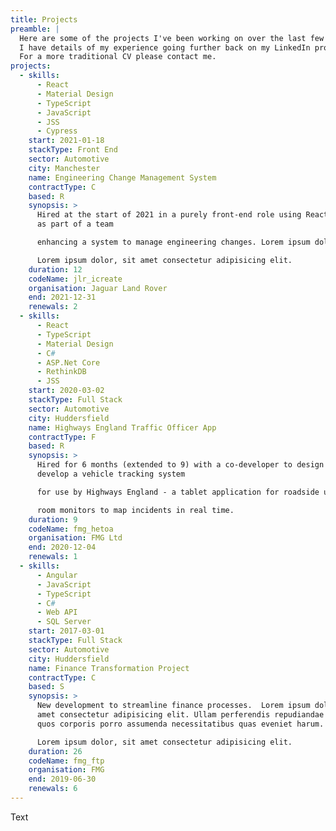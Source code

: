 ```yaml
---
title: Projects
preamble: |
  Here are some of the projects I've been working on over the last few years. 
  I have details of my experience going further back on my LinkedIn profile.
  For a more traditional CV please contact me.
projects:
  - skills:
      - React
      - Material Design
      - TypeScript
      - JavaScript
      - JSS
      - Cypress
    start: 2021-01-18
    stackType: Front End
    sector: Automotive
    city: Manchester
    name: Engineering Change Management System
    contractType: C
    based: R
    synopsis: >
      Hired at the start of 2021 in a purely front-end role using React to work
      as part of a team

      enhancing a system to manage engineering changes. Lorem ipsum dolor, sit amet consectetur adipisicing elit. 

      Lorem ipsum dolor, sit amet consectetur adipisicing elit. 
    duration: 12
    codeName: jlr_icreate
    organisation: Jaguar Land Rover
    end: 2021-12-31
    renewals: 2
  - skills:
      - React
      - TypeScript
      - Material Design
      - C#
      - ASP.Net Core
      - RethinkDB
      - JSS
    start: 2020-03-02
    stackType: Full Stack
    sector: Automotive
    city: Huddersfield
    name: Highways England Traffic Officer App
    contractType: F
    based: R
    synopsis: >
      Hired for 6 months (extended to 9) with a co-developer to design and
      develop a vehicle tracking system

      for use by Highways England - a tablet application for roadside use by traffic officers, and a portal for control

      room monitors to map incidents in real time.
    duration: 9
    codeName: fmg_hetoa
    organisation: FMG Ltd
    end: 2020-12-04
    renewals: 1
  - skills:
      - Angular
      - JavaScript
      - TypeScript
      - C#
      - Web API
      - SQL Server
    start: 2017-03-01
    stackType: Full Stack
    sector: Automotive
    city: Huddersfield
    name: Finance Transformation Project
    contractType: C
    based: S
    synopsis: >
      New development to streamline finance processes.  Lorem ipsum dolor, sit
      amet consectetur adipisicing elit. Ullam perferendis repudiandae facilis
      quos corporis porro assumenda necessitatibus quas eveniet harum.

      Lorem ipsum dolor, sit amet consectetur adipisicing elit. 
    duration: 26
    codeName: fmg_ftp
    organisation: FMG
    end: 2019-06-30
    renewals: 6
---
```

Text